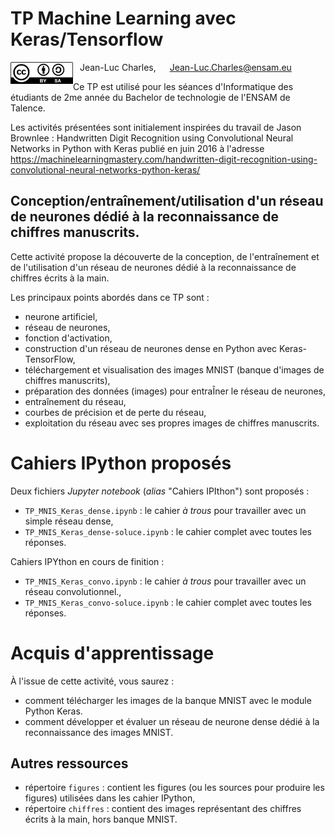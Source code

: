 # TP Machine Learning avec Keras/Tensorflow

<img src='./figures/CC-BY-SA.jpeg' width=100 style="vertical-align:middle; float:left"> &ensp; Jean-Luc Charles, &emsp; Jean-Luc.Charles@ensam.eu

Ce TP est utilisé pour les séances d'Informatique des étudiants de 2me année du Bachelor de technologie de l'ENSAM de Talence.

Les activités présentées sont initialement inspirées du travail de Jason Brownlee : Handwritten Digit Recognition using Convolutional Neural Networks in Python with Keras publié en juin 2016 à l'adresse https://machinelearningmastery.com/handwritten-digit-recognition-using-convolutional-neural-networks-python-keras/

## Conception/entraînement/utilisation d'un réseau de neurones dédié à la reconnaissance de chiffres manuscrits.

Cette activité propose la découverte de la conception, de l'entraînement et de l'utilisation d'un réseau de neurones dédié à la reconnaissance de chiffres écrits à la main.

Les principaux points abordés dans ce TP sont :
- neurone artificiel,
- réseau de neurones,
- fonction d'activation,
- construction d'un réseau de neurones dense en Python avec Keras-TensorFlow,
- téléchargement et visualisation des images MNIST (banque d'images de chiffres manuscrits),
- préparation des données (images) pour entraÎner le réseau de neurones,
- entraînement du réseau,
- courbes de précision et de perte du réseau,
- exploitation du réseau avec ses propres images de chiffres manuscrits.

# Cahiers IPython proposés

Deux fichiers *Jupyter notebook* (*alias* "Cahiers IPIthon") sont proposés :
- `TP_MNIS_Keras_dense.ipynb` : le cahier *à trous* pour travailler avec un simple réseau dense,
- `TP_MNIS_Keras_dense-soluce.ipynb` : le cahier complet avec toutes les réponses.

Cahiers IPYthon en cours de finition :
- `TP_MNIS_Keras_convo.ipynb` : le cahier *à trous* pour travailler avec un réseau convolutionnel.,
- `TP_MNIS_Keras_convo-soluce.ipynb` : le cahier complet avec toutes les réponses.

# Acquis d'apprentissage

À l'issue de cette activité, vous saurez :
- comment télécharger les images de la banque MNIST avec le module Python Keras.
- comment développer et évaluer un réseau de neurone dense dédié à la reconnaissance des images MNIST.

## Autres ressources

- répertoire `figures` : contient les figures (ou les sources pour produire les figures) utilisées dans les cahier IPython,
- répertoire `chiffres` : contient des images représentant des chiffres écrits à la main, hors banque MNIST.


